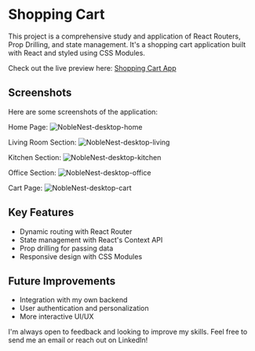 # Shopping Cart

This project is a comprehensive study and application of React Routers, Prop Drilling, and state management. It's a shopping cart application built with React and styled using CSS Modules.

Check out the live preview here: [Shopping Cart App](https://mcorduk-shopping-cart.netlify.app/)

## Screenshots

Here are some screenshots of the application:

Home Page:
![NobleNest-desktop-home](https://github.com/Mcorduk/shopping-cart/assets/104722188/fdf92789-7e94-4ff0-9525-8f256c56fa4c.png)

Living Room Section:
![NobleNest-desktop-living](https://github.com/Mcorduk/shopping-cart/assets/104722188/b714aabf-c300-4022-82b4-9c41441e4963.png)

Kitchen Section:
![NobleNest-desktop-kitchen](https://github.com/Mcorduk/shopping-cart/assets/104722188/b35a881c-7ad8-4d5e-80ea-eef9a0de0147.png)

Office Section:
![NobleNest-desktop-office](https://github.com/Mcorduk/shopping-cart/assets/104722188/aade90ac-2e1b-4d02-a171-ea10801e2f2c.png)

Cart Page:
![NobleNest-desktop-cart](https://github.com/Mcorduk/shopping-cart/assets/104722188/f043074f-8522-4e4a-85fa-5b87cef1f573.png)

## Key Features

- Dynamic routing with React Router
- State management with React's Context API
- Prop drilling for passing data
- Responsive design with CSS Modules

## Future Improvements

- Integration with my own backend
- User authentication and personalization
- More interactive UI/UX

I'm always open to feedback and looking to improve my skills. Feel free to send me an email or reach out on LinkedIn!
